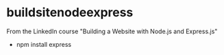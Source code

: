 # buildsitenodeexpress

From the LinkedIn course 
    "Building a Website with Node.js and Express.js" 

- npm install express
